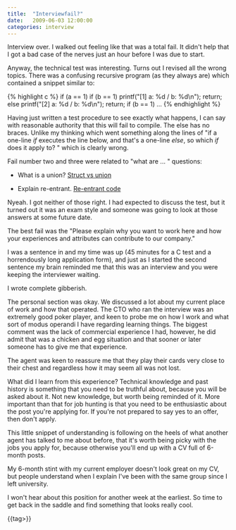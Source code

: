 ```yaml
---
title:  "Interviewfail?"
date:   2009-06-03 12:00:00
categories: interview
---
```


Interview over. I walked out feeling like that was a total fail. It didn't help that I got a bad case of the nerves just an hour before I was due to start.

Anyway, the technical test was interesting. Turns out I revised all the wrong topics. There was a confusing recursive program (as they always are) which contained a snippet similar to:

{% highlight c %}
if (a == 1)
	if (b == 1)
		printf("[1] a: %d / b: %d\n");
		return;
	else
		printf("[2] a: %d / b: %d\n");
		return;
if (b == 1) 
	...
{% endhighlight %}

Having just written a test procedure to see exactly what happens, I can say with reasonable authority that this will fail to compile. The else has no braces. Unlike my thinking which went something along the lines of "if a one-line *if* executes the line below, and that's a one-line *else*, so which *if* does it apply to? " which is clearly wrong.

Fail number two and three were related to "what are ... " questions:


*  What is a union? [Struct vs union](http://technopark02.blogspot.com/2004/10/cc-structure-vs-union.html.html)

*  Explain re-entrant. [Re-entrant code](https://en.wikipedia.org/wiki/Reentrancy_(computing))

Nyeah. I got neither of those right. I had expected to discuss the test, but it turned out it was an exam style and someone was going to look at those answers at some future date.

The best fail was the "Please explain why you want to work here and how your experiences and attributes can contribute to our company."

I was a sentence in and my time was up (45 minutes for a C test and a horrendously long application form), and just as I started the second sentence my brain reminded me that this was an interview and you were keeping the interviewer waiting.

I wrote complete gibberish.

The personal section was okay. We discussed a lot about my current place of work and how that operated. The CTO who ran the interview was an extremely good poker player, and keen to probe me on how I work and what sort of modus operandi I have regarding learning things. The biggest comment was the lack of commercial experience I had, however, he did admit that was a chicken and egg situation and that sooner or later someone has to give me that experience.

The agent was keen to reassure me that they play their cards very close to their chest and regardless how it may seem all was not lost.

What did I learn from this experience? Technical knowledge and past history is something that you need to be truthful about, because you will be asked about it. Not new knowledge, but worth being reminded of it. More important than that for job hunting is that you need to be enthusiastic about the post you're applying for. If you're not prepared to say yes to an offer, then don't apply.

This little snippet of understanding is following on the heels of what another agent has talked to me about before, that it's worth being picky with the jobs you apply for, because otherwise you'll end up with a CV full of 6-month posts.

My 6-month stint with my current employer doesn't look great on my CV, but people understand when I explain I've been with the same group since I left university.

I won't hear about this position for another week at the earliest. So time to get back in the saddle and find something that looks really cool.

{{tag>}}
